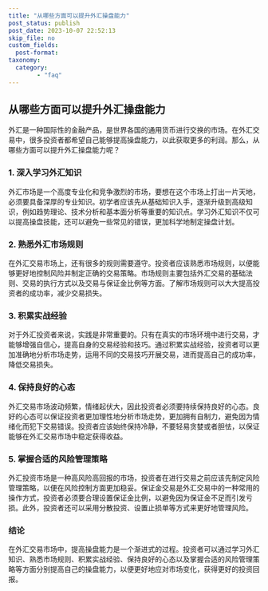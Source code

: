 ```yaml
---
title: "从哪些方面可以提升外汇操盘能力"
post_status: publish
post_date: 2023-10-07 22:52:13
skip_file: no
custom_fields: 
  post-format: 
taxonomy:
  category:
        - "faq"
---
```


## 从哪些方面可以提升外汇操盘能力

外汇是一种国际性的金融产品，是世界各国的通用货币进行交换的市场。在外汇交易中，很多投资者都希望自己能够提高操盘能力，以此获取更多的利润。那么，从哪些方面可以提升外汇操盘能力呢？

### 1. 深入学习外汇知识

外汇市场是一个高度专业化和竞争激烈的市场，要想在这个市场上打出一片天地，必须要具备深厚的专业知识。初学者应该先从基础知识入手，逐渐升级到高级知识，例如趋势理论、技术分析和基本面分析等重要的知识点。学习外汇知识不仅可以提高操盘技能，还可以避免一些常见的错误，更加科学地制定操盘计划。

### 2. 熟悉外汇市场规则

在外汇交易市场上，还有很多的规则需要遵守。投资者应该熟悉市场规则，以便能够更好地控制风险并制定正确的交易策略。市场规则主要包括外汇交易的基础法则、交易的执行方式以及交易与保证金比例等方面。了解市场规则可以大大提高投资者的成功率，减少交易损失。

### 3. 积累实战经验

对于外汇投资者来说，实践是非常重要的。只有在真实的市场环境中进行交易，才能够增强自信心，提高自身的交易经验和技巧。通过积累实战经验，投资者可以更加准确地分析市场走势，运用不同的交易技巧开展交易，进而提高自己的成功率，降低交易损失。

### 4. 保持良好的心态

外汇交易市场波动频繁，情绪起伏大，因此投资者必须要持续保持良好的心态。良好的心态可以保证投资者更加理性地分析市场走势，更加拥有自制力，避免因为情绪化而犯下交易错误。投资者应该始终保持冷静，不要轻易贪婪或者胆怯，以保证能够在外汇交易市场中稳定获得收益。

### 5. 掌握合适的风险管理策略

外汇投资市场是一种高风险高回报的市场，投资者在进行交易之前应该先制定风险管理策略，以便在风险控制方面更加稳妥。保证金交易是外汇交易中的一种常用的操作方式，投资者必须要合理设置保证金比例，以避免因为保证金不足而引发亏损。此外，投资者还可以采用分散投资、设置止损单等方式来更好地管理风险。

### 结论

在外汇交易市场中，提高操盘能力是一个渐进式的过程。投资者可以通过学习外汇知识、熟悉市场规则、积累实战经验、保持良好的心态以及掌握合适的风险管理策略等方面分别提高自己的操盘能力，以便更好地应对市场变化，获得更好的投资回报。
